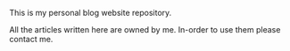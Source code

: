This is my personal blog website repository. 

All the articles written here are owned by me. In-order to use them please contact me.

 